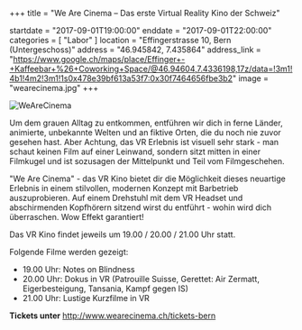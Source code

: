 +++
title = "We Are Cinema – Das erste Virtual Reality Kino der Schweiz"

startdate = "2017-09-01T19:00:00"
enddate = "2017-09-01T22:00:00"
categories = [ "Labor" ]
location = "Effingerstrasse 10, Bern (Untergeschoss)"
address = "46.945842, 7.435864"
address_link = "https://www.google.ch/maps/place/Effinger+-+Kaffeebar+%26+Coworking+Space/@46.94604,7.4336198,17z/data=!3m1!4b1!4m2!3m1!1s0x478e39bf613a53f7:0x30f7464656fbe3b2"
image = "wearecinema.jpg"
+++

![WeAreCinema](wearecinema.jpg)

Um dem grauen Alltag zu entkommen, entführen wir dich in ferne Länder, animierte, unbekannte Welten und an fiktive Orten, die du noch nie zuvor gesehen hast. Aber Achtung, das VR Erlebnis ist visuell sehr stark - man schaut keinen Film auf einer Leinwand, sondern sitzt mitten in einer Filmkugel und ist sozusagen der Mittelpunkt und Teil vom Filmgeschehen.

"We Are Cinema" - das VR Kino bietet dir die Möglichkeit dieses neuartige Erlebnis in einem stilvollen, modernen Konzept mit Barbetrieb auszuprobieren. Auf einem Drehstuhl mit dem VR Headset und abschirmenden Kopfhörern sitzend wirst du entführt - wohin wird dich überraschen. Wow Effekt garantiert!

Das VR Kino findet jeweils um 19.00 / 20.00 / 21.00 Uhr statt.

Folgende Filme werden gezeigt:

* 19.00 Uhr: Notes on Blindness
* 20.00 Uhr: Dokus in VR (Patrouille Suisse, Gerettet: Air Zermatt, Eigerbesteigung, Tansania, Kampf gegen IS)
* 21.00 Uhr: Lustige Kurzfilme in VR

**Tickets unter** http://www.wearecinema.ch/tickets-bern

